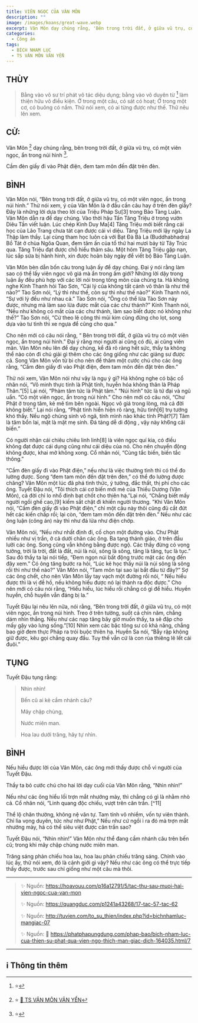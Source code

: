 ```yaml
---
title: VIÊN NGỌC CỦA VÂN MÔN
description: ""
image: /images/koans/great-wave.webp
excerpt: Vân Môn dạy chúng rằng, 'Bên trong trời đất, ở giữa vũ trụ, có một viên ngọc, ẩn trong núi hình'
categories:
  - Công án
tags:
  - BÍCH NHAM LỤC
  - TS VÂN MÔN VĂN YỂN
---
```


## THÙY

> Bằng vào vô sư trí phát vô tác diệu dụng; bằng vào vô duyên từ [^2] làm thiện hữu vô điều kiện.
> Ở trong một câu, có sát có hoạt; Ở trong một cơ, có buông có nắm. Thử nói xem, có ai từng được như thế. Thử nêu lên xem.

## CỬ:

Vân Môn [^1] dạy chúng rằng, bên trong trời đất, ở giữa vũ trụ, có một viên ngọc, ẩn trong núi hình [^3].

Cầm đèn giấy đi vào Phật điện, đem tam môn đến đặt trên đèn.

## BÌNH

Vân Môn nói, “Bên trong trời đất, ở giữa vũ trụ, có một viên ngọc, ẩn trong núi hình.” Thử nói xem, ý của Vân Môn là ở đầu cần câu hay ở trên đèn giấy? Đây là những lời dựa theo lời của Triệu Pháp Sư[3] trong Bảo Tàng Luận. Vân Môn dẫn ra để dạy chúng. Vào thời hậu Tấn Tăng Triệu ở trong vườn Diêu Tần viết luận. Lúc chép Kinh Duy Ma[4] Tăng Triệu mới biết rằng cái học của Lão Trang chưa tát cạn được cái vi diệu. Tăng Triệu mới lậy ngày La Thập làm thầy. Lại cùng tham học luôn cả với Bạt Đà Bà La (Buddhabhadra) Bồ Tát ở chùa Ngõa Quan, đem tâm ấn của tổ thứ hai mươi bảy từ Tây Trúc qua. Tăng Triệu đạt được chỗ hiểu thâm sâu. Một hôm Tăng Triệu gặp nạn, lúc sắp sửa bị hành hình, xin được hoãn bảy ngày để viết bộ Bảo Tàng Luận.

Vân Môn bèn dẫn bốn câu trong luận ấy để dạy chúng. Đại ý nói rằng làm sao có thể lấy viên ngọc vô giá mà ẩn trong ấm giới? Những lời dậy trong luận ấy đều phù hợp với các lời nói trong tông môn của chúng ta. Há không nghe Kính Thanh hỏi Tào Sơn, “Cái lý của không tất cánh vô thân là như thế nào?” Tào Sơn nói, “Lý thì như thế, còn sự thì như thế nào?” Kính Thanh nói, “Sự với lý đều như nhau cả.” Tào Sơn nói, “Ông có thể lừa Tào Sơn này được, nhưng mà làm sao lừa được mắt của các chư thánh?” Kính Thanh nói, “Nếu như không có mắt của các chư thánh, làm sao biết được nó không như thế?” Tào Sơn nói, “Cứ theo lẽ công thì mũi kim cũng đừng cho lọt, song dựa vào tư tình thì xe ngựa để cũng cho qua.”

Cho nên mới có câu nói rằng, “ Bên trong trời đất, ở giữa vũ trụ có một viên ngọc, ẩn trong núi hình.” Đại ý rằng mọi người ai cũng có đủ, ai cũng viên mãn. Vân Môn nêu lên để dạy chúng, kể đã rõ ràng hết sức, thầy ta không thể nào còn đi chú giải gì thêm cho các ông giống như các giảng sư được cả. Song Vân Môn vốn từ bi cho nên để thâm một cước chú cho các ông rằng, “Cầm đèn giấy đi vào Phật điện, đem tam môn đến đặt trên đèn.”

Thử nói xem, Vân Môn nói như vậy là ngụ ý gì? Há không nghe có bậc cổ nhân nói, “Vô minh thực tính là Phật tính, huyễn hóa không thân là Pháp Thân.”[5] Lại nói, “Phàm tâm tức là Phật tâm.” “Núi hình” tức là tứ đại và ngũ uẩn. “Có một viên ngọc, ẩn trong núi hình.” Cho nên mới có câu nói, “Chư Phật ở trong tâm, kẻ mê tìm bên ngoài. Ngọc vô giá trong lòng, mà cả đời không biết.” Lại nói rằng, “Phật tính hiển hiện rõ ràng, hữu tình[6] trụ tướng khó thấy. Nếu ngộ chúng sinh vô ngã, tính mình nào khác tính Phật?[7] Tâm là tâm bổn lai, mặt là mặt mẹ sinh. Đá tảng dễ di động , vậy này kh6ng cãi biến.”

Có người nhận cái chiêu chiêu linh linh[8] là viên ngọc quí kia, có điều không đạt được cái dụng cũng như cái diệu của nó. Cho nên chuyển động không được, khai mở không xong. Cổ nhân nói, “Cùng tắc biến, biến tắc thông.”

“Cầm đèn giấy đi vào Phật điện,” nếu như là việc thường tình thì có thể đo lường được. Song “đem tam môn đến đặt trên đèn,” có thể đo lường được chăng? Vân Môn một lúc đã phá tình thức, ý tưởng, đắc thất, thị phi cho các ông. Tuyết Đậu nói, “Tôi thích cái cơ biến mới mẻ của Thiều Dương (Vân Môn), cả đời chỉ lo nhổ đinh bạt chốt cho thiên hạ.”Lại nói, “Chẳng biết mấy người ngồi ghế cao,[9] kiếm sắt chặt đi khiến người thương. ”Khi Vân Môn nói, “Cầm đèn giấy đi vào Phật điện,” chỉ một câu này thôi cũng đủ cắt đứt hết các kiến chấp rồi; lại còn, “đem tam môn đến đặt trên đèn.” Nếu như các ông luận (công án) này thì như đá lửa như điện chớp.

Vân Môn nói, “Nếu như nhất định đi, cố chọn một đường vào. Chư Phật nhiều như vị trần, ở cả dưới chân các ông. Ba tạng thánh giáo, ở trên đầu lưỡi các ông. Song cũng vẫn không bằng được ngộ. Các thầy đừng có vọng tưởng, trời là trời, đất là đất, núi là núi, sông là sông, tăng là tăng, tục là tục.” Sau đó thầy ta lại nói tiếp, “Đem ngọn núi bất động trước mặt các ông đến đây xem.” Có ông tăng bước ra hỏi, “Lúc kẻ học thấy núi là núi sông là sông rồi thì như thế nào?” Vân Môn nói, “Tam môn tại sao lại bắt đầu từ đây?” Sợ các ông chết, cho nên Vân Môn lấy tay vạch một đường rồi nói, “ Nếu hiểu được thì là vị đề hồ, nếu không hiểu được nó lại thành ra độc được.” Cho nên mới có câu nói rằng, “Hiểu hiểu, lúc hiểu rồi chẳng có gì để hiểu. Huyền huyền, chỗ huyền vẫn đáng bị la.”

Tuyết Đậu lại nêu lên nữa, nói rằng, “Bên trong trời đất, ở giữa vũ trụ, có một viên ngọc, ấn trong núi hình. Treo ở trên tường, suốt cả chín năm, chẳng dám nhìn thẳng. Nếu như các nạp tăng bây giờ muốn thấy, ta sẽ đập cho mấy gậy vào lưng sống.”[10] Nhìn xem các bậc tông sư có khả năng, chẳng bao giờ đem thực Pháp ra trói buộc thiên hạ. Huyền Sa nói, “Bẫy rập không giữ được, kêu gọi chẳng quay đầu. Tuy thế vẫn cứ là con rùa thiêng lê lết cái đuôi.”

## TỤNG

Tuyết Đậu tụng rằng:

> Nhìn nhìn!
>
> Bến cũ ai kẻ cầm nhánh câu?
>
> Mây chập chùng,
>
> Nước miên man.
>
> Hoa lau dưới trăng, hãy tự nhìn.

## BÌNH

Nếu hiểu được lời của Vân Môn, các ông mới thấy được chỗ vì người của Tuyết Đậu.

Thầy ta bỏ cước chú cho hai lời dạy cuối của Vân Môn rằng, “Nhìn nhìn!”

Nếu như các ông hiểu lối trợn mắt nhướng mày, thì chẳng có gì là nhằm nhò cả. Cổ nhân nói, “Linh quang độc chiếu, vượt trên căn trần. [^11]

Thể lộ chân thường, không nệ văn tự. Tam tính vô nhiểm, vốn tự viên thành. Chỉ lìa vọng duyên, tức như như Phật,” Nếu như cứ ngồi ì ra đó mà trợn mắt nhướng mày, há có thể siêu việt được căn trần sao?

Tuyết Đậu nói, “Nhìn nhìn!” Vân Môn như thể đang cầm nhánh câu trên bến cũ; trong khi mây chập chùng nước miên man.

Trăng sáng phản chiếu hoa lau, hoa lau phản chiếu trăng sáng. Chính vào lúc ấy, thử nói xem, đó là cảnh giới gì vậy? Nếu như các ông có thể trực tiếp thấy được, trước sau chỉ giống như một câu mà thôi.

<hr class="blog-rule" />

> ✨ Nguồn: https://hoavouu.com/p16a12791/5/tac-thu-sau-muoi-hai-vien-ngoc-cua-van-mon
>
> ✨ Nguồn: https://quangduc.com/p1241a43268/17-tac-57-tac-62
>
> ✨ Nguồn: http://tuvien.com/to_su_thien/index.php?id=bichnhamluc-mangiac-07
>
> ✨ Nguồn: 🔗 https://phatphapungdung.com/phap-bao/bich-nham-luc-cua-thien-su-phat-qua-vien-ngo-thich-man-giac-dich-164035.html/7

<hr class="blog-rule" />

## ℹ️ Thông tin thêm

[^1]: ⭐️ <a href="/masters/Yunmen-Wenyan" target="_blank">🔗 TS VÂN MÔN VĂN YỂN</a>

[^2]: ⭐️

[^3]: ⭐️
